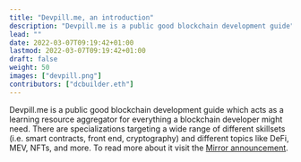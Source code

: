 ```yaml
---
title: "Devpill.me, an introduction"
description: "Devpill.me is a public good blockchain development guide"
lead: ""
date: 2022-03-07T09:19:42+01:00
lastmod: 2022-03-07T09:19:42+01:00
draft: false
weight: 50
images: ["devpill.png"]
contributors: ["dcbuilder.eth"]
---
```



Devpill.me is a public good blockchain development guide which acts as a learning resource aggregator for everything a blockchain developer might need. There are specializations targeting a wide range of different skillsets (i.e. smart contracts, front end, cryptography) and different topics like DeFi, MEV, NFTs, and more. To read more about it visit the [Mirror announcement](https://dcbuilder.mirror.xyz/PLNPOmKkYaP14kJa5A5pJgyIlg4dWHpjDiHS7BGC7J4).